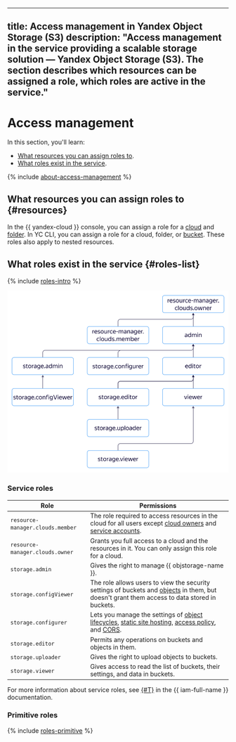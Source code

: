 ----
title: Access management in Yandex Object Storage (S3)
description: "Access management in the service providing a scalable storage solution — Yandex Object Storage (S3). The section describes which resources can be assigned a role, which roles are active in the service."
----

# Access management

In this section, you'll learn:

* [What resources you can assign roles to](#resources).
* [What roles exist in the service](#roles-list).

{% include [about-access-management](../../_includes/iam/about-access-management.md) %}

## What resources you can assign roles to {#resources}

In the {{ yandex-cloud }} console, you can assign a role for a [cloud](../../resource-manager/concepts/resources-hierarchy.md#cloud) and [folder](../../resource-manager/concepts/resources-hierarchy.md#folder). In YC CLI, you can assign a role for a cloud, folder, or [bucket](../../storage/concepts/bucket.md). These roles also apply to nested resources.

## What roles exist in the service {#roles-list}

{% include [roles-intro](../../_includes/roles-intro.md) %}

![service-roles-hierarchy](../../_assets/storage/service-roles-hierarchy.svg)

### Service roles

| Role | Permissions |
| ----- | ----- |
| `resource-manager.clouds.member` | The role required to access resources in the cloud for all users except [cloud owners](../../resource-manager/concepts/resources-hierarchy.md#owner) and [service accounts](../../iam/concepts/users/service-accounts.md). |
| `resource-manager.clouds.owner` | Grants you full access to a cloud and the resources in it. You can only assign this role for a cloud. |
| `storage.admin` | Gives the right to manage {{ objstorage-name }}. |
| `storage.configViewer` | The role allows users to view the security settings of buckets and [objects](../../storage/concepts/object.md) in them, but doesn't grant them access to data stored in buckets. |
| `storage.configurer` | Lets you manage the settings of [object lifecycles](../../storage/concepts/lifecycles.md), [static site hosting](../../storage/concepts/hosting.md), [access policy](../concepts/policy.md), and [CORS](../../storage/concepts/cors.md). |
| `storage.editor` | Permits any operations on buckets and objects in them. |
| `storage.uploader` | Gives the right to upload objects to buckets. |
| `storage.viewer` | Gives access to read the list of buckets, their settings, and data in buckets. |

For more information about service roles, see [{#T}](../../iam/concepts/access-control/roles.md) in the {{ iam-full-name }} documentation.

### Primitive roles

{% include [roles-primitive](../../_includes/roles-primitive.md) %}

